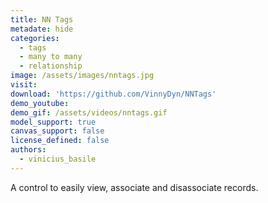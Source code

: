 ```yaml
---
title: NN Tags
metadate: hide
categories:
  - tags
  - many to many
  - relationship
image: /assets/images/nntags.jpg
visit: 
download: 'https://github.com/VinnyDyn/NNTags'
demo_youtube:
demo_gif: /assets/videos/nntags.gif
model_support: true
canvas_support: false
license_defined: false
authors:
  - vinicius_basile
---
```


A control to easily view, associate and disassociate records.
